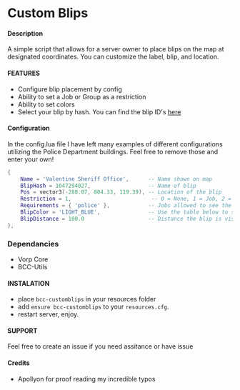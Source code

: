 # Custom Blips

#### Description

A simple script that allows for a server owner to place blips on the map at designated coordinates. You can customize the label, blip, and location.

#### FEATURES

- Configure blip placement by config
- Ability to set a Job or Group as a restriction
- Ability to set colors
- Select your blip by hash. You can find the blip ID's [here](https://github.com/femga/rdr3_discoveries/tree/master/useful_info_from_rpfs/textures/blips_mp)

#### Configuration

In the config.lua file I have left many examples of different configurations utilizing the Police Department buildings. Feel free to remove those and enter your own!

```lua
{
    Name = 'Valentine Sheriff Office',      -- Name shown on map
    BlipHash = 1047294027,                  -- Name of blip
    Pos = vector3(-288.07, 804.33, 119.39), -- Location of the blip
    Restriction = 1,                         -- 0 = None, 1 = Job, 2 = Group
    Requirements = { 'police' },            -- Jobs allowed to see the blip. {} for public
    BlipColor = 'LIGHT_BLUE',               -- Use the table below to select your color
    BlipDistance = 100.0                    -- Distance the blip is visible from. 0 for always visible
},
```

### Dependancies

- Vorp Core
- BCC-Utils

#### INSTALATION

- place `bcc-customblips` in your resources folder
- add `ensure bcc-customblips` to your `resources.cfg`.
- restart server, enjoy.

#### SUPPORT

Feel free to create an issue if you need assitance or have issue

#### Credits

- Apollyon for proof reading my incredible typos

